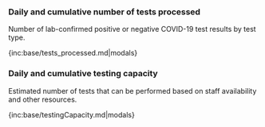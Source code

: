 ### Daily and cumulative number of tests processed 

Number of lab-confirmed positive or negative COVID-19 test results by test type.

{inc:base/tests_processed.md|modals}


### Daily and cumulative testing capacity 

Estimated number of tests that can be performed based on staff availability and other resources.

{inc:base/testingCapacity.md|modals}